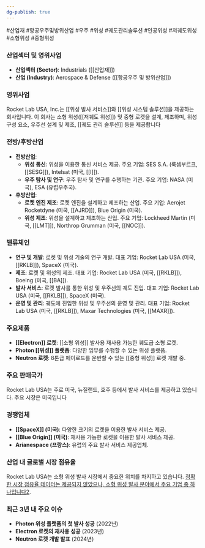 ```yaml
---
dg-publish: true
---
```

#산업재 #항공우주및방위산업 #우주 #위성 #궤도관리솔루션 #인공위성 #저궤도위성 #소형위성 #중형위성 

### 산업섹터 및 영위사업

- **산업섹터 (Sector)**: Industrials ([[산업재]])
- **산업 (Industry)**: Aerospace & Defense ([[항공우주 및 방위산업]])

### 영위사업

Rocket Lab USA, Inc.는 [[위성 발사 서비스]]와 [[위성 시스템 솔루션]]을 제공하는 회사입니다. 이 회사는 소형 위성([[저궤도 위성]]) 및 중형 로켓을 설계, 제조하며, 위성 구성 요소, 우주선 설계 및 제조, [[궤도 관리 솔루션]] 등을 제공합니다

### 전방/후방산업

- **전방산업**:
    - **위성 통신**: 위성을 이용한 통신 서비스 제공. 주요 기업: SES S.A. (룩셈부르크, [[SESG]]), Intelsat (미국, [[I]]).
    - **우주 탐사 및 연구**: 우주 탐사 및 연구를 수행하는 기관. 주요 기업: NASA (미국), ESA (유럽우주국).
- **후방산업**:
    - **로켓 엔진 제조**: 로켓 엔진을 설계하고 제조하는 산업. 주요 기업: Aerojet Rocketdyne (미국, [[AJRD]]), Blue Origin (미국).
    - **위성 제조**: 위성을 설계하고 제조하는 산업. 주요 기업: Lockheed Martin (미국, [[LMT]]), Northrop Grumman (미국, [[NOC]]).

### 밸류체인

- **연구 및 개발**: 로켓 및 위성 기술의 연구 개발. 대표 기업: Rocket Lab USA (미국, [[RKLB]]), SpaceX (미국).
- **제조**: 로켓 및 위성의 제조. 대표 기업: Rocket Lab USA (미국, [[RKLB]]), Boeing (미국, [[BA]]).
- **발사 서비스**: 로켓 발사를 통한 위성 및 우주선의 궤도 진입. 대표 기업: Rocket Lab USA (미국, [[RKLB]]), SpaceX (미국).
- **운영 및 관리**: 궤도에 진입한 위성 및 우주선의 운영 및 관리. 대표 기업: Rocket Lab USA (미국, [[RKLB]]), Maxar Technologies (미국, [[MAXR]]).

### 주요제품

- **[[Electron]] 로켓**: [[소형 위성]] 발사용 재사용 가능한 궤도급 소형 로켓.
- **Photon [[위성]] 플랫폼**: 다양한 임무를 수행할 수 있는 위성 플랫폼.
- **Neutron 로켓**: 8톤급 페이로드를 운반할 수 있는 [[중형 위성]] 로켓 개발 중.

### 주요 판매국가

Rocket Lab USA는 주로 미국, 뉴질랜드, 호주 등에서 발사 서비스를 제공하고 있습니다. 주요 시장은 미국입니다

### 경쟁업체

- **[[SpaceX]] (미국)**: 다양한 크기의 로켓을 이용한 발사 서비스 제공.
- **[[Blue Origin]] (미국)**: 재사용 가능한 로켓을 이용한 발사 서비스 제공.
- **Arianespace (프랑스)**: 유럽의 주요 발사 서비스 제공업체.

### 산업 내 글로벌 시장 점유율

Rocket Lab USA는 소형 위성 발사 시장에서 중요한 위치를 차지하고 있습니다. [정확한 시장 점유율 데이터는 제공되지 않았으나, 소형 위성 발사 분야에서 주요 기업 중 하나입니다](https://www.rocketlabusa.com/)[2](https://www.rocketlabusa.com/).

### 최근 3년 내 주요 이슈

- **Photon 위성 플랫폼의 첫 발사 성공** (2022년)
- **Electron 로켓의 재사용 성공** (2023년)
- **Neutron 로켓 개발 발표** (2024년)